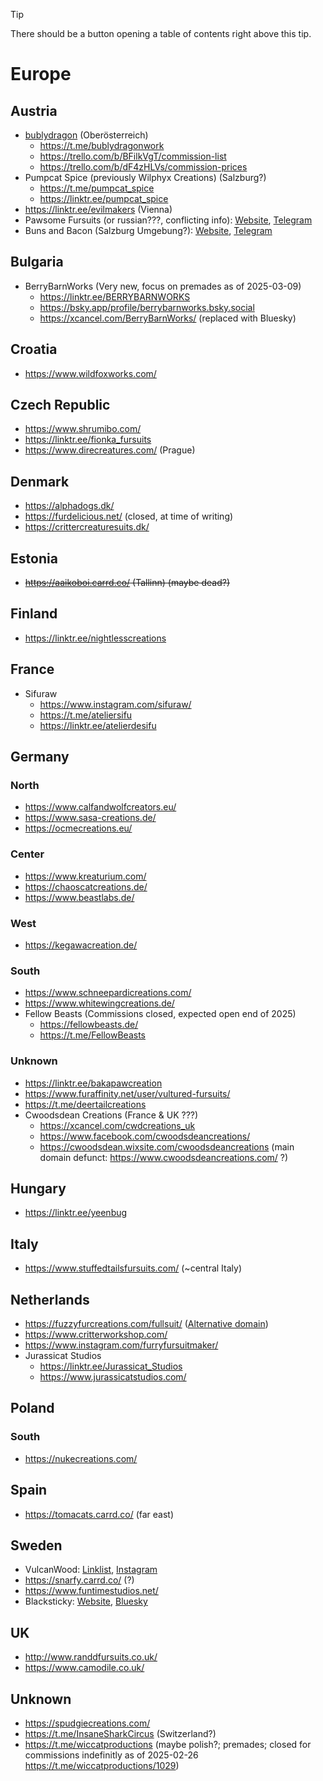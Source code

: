 > [!TIP]
> There should be a button opening a table of contents right above this tip.

# Europe

## Austria
* [bublydragon](https://www.instagram.com/bublydragon/) (Oberösterreich)
  * https://t.me/bublydragonwork
  * https://trello.com/b/BFilkVgT/commission-list
  * https://trello.com/b/dF4zHLVs/commission-prices
* Pumpcat Spice (previously Wilphyx Creations) (Salzburg?)
  * https://t.me/pumpcat_spice
  * https://linktr.ee/pumpcat_spice
* https://linktr.ee/evilmakers (Vienna)
* Pawsome Fursuits (or russian???, conflicting info): [Website](https://pawsomefursuits.com/), [Telegram](https://t.me/pawsome_fursuits)
* Buns and Bacon (Salzburg Umgebung?): [Website](https://www.BunsAndBacon.eu), [Telegram](https://t.me/BunsAndBacon)

## Bulgaria
* BerryBarnWorks (Very new, focus on premades as of 2025-03-09)
  * https://linktr.ee/BERRYBARNWORKS
  * https://bsky.app/profile/berrybarnworks.bsky.social
  * https://xcancel.com/BerryBarnWorks/ (replaced with Bluesky)

## Croatia
* https://www.wildfoxworks.com/

## Czech Republic
* https://www.shrumibo.com/
* https://linktr.ee/fionka_fursuits
* https://www.direcreatures.com/ (Prague)

## Denmark
* https://alphadogs.dk/
* https://furdelicious.net/ (closed, at time of writing)
* https://crittercreaturesuits.dk/

## Estonia
* ~~https://aaikoboi.carrd.co/ (Tallinn) (maybe dead?)~~

## Finland
* https://linktr.ee/nightlesscreations

## France
* Sifuraw
  * https://www.instagram.com/sifuraw/
  * https://t.me/ateliersifu
  * https://linktr.ee/atelierdesifu

## Germany

### North
* https://www.calfandwolfcreators.eu/
* https://www.sasa-creations.de/
* https://ocmecreations.eu/

### Center
* https://www.kreaturium.com/
* https://chaoscatcreations.de/
* https://www.beastlabs.de/

### West
* https://kegawacreation.de/

### South
* https://www.schneepardicreations.com/
* https://www.whitewingcreations.de/
* Fellow Beasts (Commissions closed, expected open end of 2025)
  * https://fellowbeasts.de/
  * https://t.me/FellowBeasts

### Unknown
* https://linktr.ee/bakapawcreation
* https://www.furaffinity.net/user/vultured-fursuits/
* https://t.me/deertailcreations
* Cwoodsdean Creations (France & UK ???)
  * https://xcancel.com/cwdcreations_uk
  * https://www.facebook.com/cwoodsdeancreations/
  * https://cwoodsdean.wixsite.com/cwoodsdeancreations (main domain defunct: https://www.cwoodsdeancreations.com/ ?)

## Hungary
* https://linktr.ee/yeenbug

## Italy
* https://www.stuffedtailsfursuits.com/ (~central Italy)

## Netherlands
* https://fuzzyfurcreations.com/fullsuit/ ([Alternative domain](https://fuzzyfurcreations.wixsite.com/))
* https://www.critterworkshop.com/
* https://www.instagram.com/furryfursuitmaker/
* Jurassicat Studios
  * https://linktr.ee/Jurassicat_Studios
  * https://www.jurassicatstudios.com/

## Poland

### South
* https://nukecreations.com/

## Spain
* https://tomacats.carrd.co/ (far east)

## Sweden
* VulcanWood: [Linklist](https://vulcanwood.carrd.co/), [Instagram](https://www.instagram.com/vulcan_wood) 
* https://snarfy.carrd.co/ (?)
* https://www.funtimestudios.net/
* Blacksticky: [Website](https://blacksticky.com/), [Bluesky](https://bsky.app/profile/blacksticky.bsky.social)

## UK
* http://www.randdfursuits.co.uk/
* https://www.camodile.co.uk/

## Unknown
* https://spudgiecreations.com/
* https://t.me/InsaneSharkCircus (Switzerland?)
* https://t.me/wiccatproductions (maybe polish?; premades; closed for commissions indefinitly as of 2025-02-26 https://t.me/wiccatproductions/1029)
